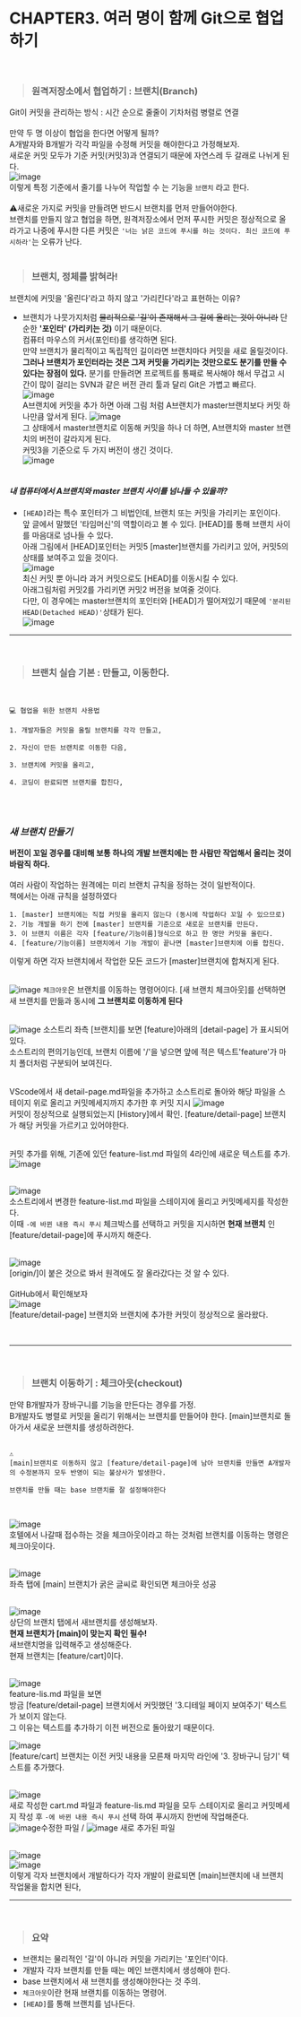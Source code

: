 CHAPTER3. 여러 명이 함께 Git으로 협업하기
=============
<br>

> ### 원격저장소에서 협업하기 : 브랜치(Branch)

Git이 커밋을 관리하는 방식 : 시간 순으로 줄줄이 기차처럼 병렬로 연결<br><br>
만약 두 명 이상이 협업을 한다면 어떻게 될까?<br>
A개발자와 B개발가 각각 파일을 수정해 커밋을 해야한다고 가정해보자.<br>
새로운 커밋 모두가 기준 커밋(커밋3)과 연결되기 때문에 자연스레 두 갈래로 나뉘게 된다. <br>
![image](https://user-images.githubusercontent.com/84025858/226162549-86602443-b743-4c07-bac1-2a2a1a4da627.png)<br>
이렇게 특정 기준에서 줄기를 나누어 작업할 수 는 기능을 ``브랜치`` 라고 한다.<br><br>
⚠️새로운 가지로 커밋을 만들려면 반드시 브랜치를 먼저 만들어야한다. <br>
브랜치를 만들지 않고 협업을 하면, 원격저장소에서 먼저 푸시한 커밋은 정상적으로 올라가고 나중에 푸시한 다른 커밋은 ``'너는 낡은 코드에 푸시를 하는 것이다. 최신 코드에 푸시하라'``는 오류가 난다.
<br>
<br>
>### 브랜치, 정체를 밝혀라!<br>
브랜치에 커밋을 '올린다'라고 하지 않고 '가리킨다'라고 표현하는 이유? <br>
- 브랜치가 나뭇가지처럼 ~~물리적으로 '길'이 존재해서 그 길에 올리는 것이 아니라~~ 단순한 __'포인터' (가리키는 것)__ 이기 때문이다. <br> 컴퓨터 마우스의 커서(포인터)를 생각하면 된다. <br>
만약 브랜치가 물리적이고 독립적인 길이라면 브랜치마다 커밋을 새로 올릴것이다.<br>__그러나 브랜치가 포인터라는 것은 그저 커밋을 가리키는 것만으로도 분기를 만들 수 있다는 장점이 있다.__
분기를 만들려면 프로젝트를 통째로 복사해야 해서 무겁고 시간이 많이 걸리는 SVN과 같은 버전 관리 툴과 달리 Git은 가볍고 빠르다. <br>
![image](https://user-images.githubusercontent.com/84025858/226171928-5e881b46-cef3-4da2-aa71-f95d303ff773.png)<br>
A브랜치에 커밋을 추가 하면 아래 그림 처럼 A브랜치가 master브랜치보다 커밋 하나만큼 앞서게 된다. 
![image](https://user-images.githubusercontent.com/84025858/226171961-a2469ef8-cfe3-4769-8b78-e7c9dd62d095.png)<br>
그 상태에서 master브랜치로 이동해 커밋을 하나 더 하면, A브랜치와 master 브랜치의 버전이 갈라지게 된다. <br>커밋3을 기준으로 두 가지 버전이 생긴 것이다. <br>
![image](https://user-images.githubusercontent.com/84025858/226172530-4a9466e7-3bdc-4829-99df-4c8c1f1f807a.png)<br> <br>
#### _내 컴퓨터에서 A브랜치와 master 브랜치 사이를 넘나들 수 있을까?_ <br>
-  ``[HEAD]``라는 특수 포인터가 그 비법인데, 브랜치 또는 커밋을 가리키는 포인이다.<br>
앞 글에서 말했던 '타임머신'의 역할이라고 볼 수 있다.  [HEAD]를 통해 브랜치 사이를 마음대로 넘나들 수 있다. <br>
아래 그림에서 [HEAD]포인터는 커밋5 [master]브랜치를 가리키고 있어, 커밋5의 상태를 보여주고 있을 것이다. <br>
![image](https://user-images.githubusercontent.com/84025858/226172821-e1dbc91a-6fbe-4770-b478-11547a2c2731.png)<br>
최신 커밋 뿐 아니라 과거 커밋으로도 [HEAD]를 이동시킬 수 있다.<br> 아래그림처럼 커밋2를 가리키면 커밋2 버전을 보여줄 것이다. <br>
다만, 이 경우에는 master브랜치의 포인터와 [HEAD]가 떨어져있기 때문에 ``'분리된 HEAD(Detached HEAD)'``상태가 된다. <br>
![image](https://user-images.githubusercontent.com/84025858/226172910-9d62d37a-c2f0-48fe-8d7e-1f8322a22390.png)<br>

---
<br>

> ### 브랜치 실습 기본 : 만들고, 이동한다.
<br>

<pre><code>💻 협업을 위한 브랜치 사용법<br>
1. 개발자들은 커밋을 올릴 브랜치를 각각 만들고,<br>
2. 자신이 만든 브랜치로 이동한 다음,<br>
3. 브랜치에 커밋을 올리고,<br>
4. 코딩이 완료되면 브랜치를 합친다, <br>
</code></pre>

<br>

### _새 브랜치 만들기_
__버전이 꼬일 경우를 대비해 보통 하나의 개발 브랜치에는 한 사람만 작업해서 올리는 것이 바람직 하다.__ <br><br>
여러 사람이 작업하는 원격에는 미리 브랜치 규칙을 정하는 것이 일반적이다. <br>
책에서는 아래 규칙을 설정하였다 <br>
<pre><code>1. [master] 브랜치에는 직접 커밋을 올리지 않는다 (동시에 작업하다 꼬일 수 있으므로)
2. 기능 개발을 하기 전에 [master] 브랜치를 기준으로 새로운 브랜치를 만든다.
3. 이 브랜치 이름은 각자 [feature/기능이름]형식으로 하고 한 명만 커밋을 올린다.
4. [feature/기능이름] 브랜치에서 기능 개발이 끝나면 [master]브랜치에 이를 합친다.
</code></pre>
이렇게 하면 각자 브랜치에서 작업한 모든 코드가 [master]브랜치에 합쳐지게 된다.
<br><br>

![image](https://user-images.githubusercontent.com/84025858/226340352-92a56ea7-757d-4d42-9334-e994bdef7e31.png)
``체크아웃``은 브랜치를 이동하는 명령어이다. [새 브랜치 체크아웃]를 선택하면 새 브랜치를 만듦과 동시에 __그 브랜치로 이동하게 된다__ <br><br>

![image](https://user-images.githubusercontent.com/84025858/226676326-c6cbe2e3-875f-4459-a3a9-b3b46f1f10ce.png)
소스트리 좌측 [브랜치]를 보면 [feature]아래의 [detail-page] 가 표시되어 있다.<br>
소스트리의 편의기능인데,  브랜치 이름에 '/'을 넣으면 앞에 적은 텍스트'feature'가 마치 폴더처럼 구분되어 보여진다.<br><br>

VScode에서 새 detail-page.md파일을 추가하고 소스트리로 돌아와 해당 파일을 스테이지 위로 올리고 커밋메세지까지 추가한 후 커밋 지시
![image](https://user-images.githubusercontent.com/84025858/226678799-97311991-585d-4322-8cb9-cd0007e76410.png)<br>
커밋이 정상적으로 실행되었는지 [History]에서 확인. [feature/detail-page] 브랜치가 해당 커밋을 가르키고 있어야한다. <br><br>

커밋 추가를 위해, 기존에 있던 feature-list.md 파일의 4라인에 새로운 텍스트를 추가.<br>
![image](https://user-images.githubusercontent.com/84025858/226687968-898e5053-f5b2-43ad-842b-8e9fc224b0b7.png)<br><br>

![image](https://user-images.githubusercontent.com/84025858/226681445-bce0a980-2d1f-47e1-9401-92082a7df5a7.png)<br>
소스트리에서 변경한 feature-list.md 파일을 스테이지에 올리고 커밋메세지를 작성한다.<br>
이때 ``-에 바뀐 내용 즉시 푸시`` 체크박스를 선택하고 커밋을 지시하면 __현재 브랜치__ 인 [feature/detail-page]에 푸시까지 해준다. <br><br>

![image](https://user-images.githubusercontent.com/84025858/226681572-46391e3e-408f-43bd-aba1-5071f1394320.png)<br>
[origin/]이 붙은 것으로 봐서 원격에도 잘 올라갔다는 것 알 수 있다. <br><br>
GitHub에서 확인해보자<br>
![image](https://user-images.githubusercontent.com/84025858/226681887-205ac0f6-2299-4952-9e93-f6696721e1cd.png)<br>
[feature/detail-page] 브랜치와 브랜치에 추가한 커밋이 정상적으로 올라왔다.

<br>

---

<br>

> ### 브랜치 이동하기 : 체크아웃(checkout)
만약 B개발자가 장바구니를 기능을 만든다는 경우를 가정.<br>
B개발자도 병렬로 커밋을 올리기 위해서는 브랜치를 만들어야 한다. [main]브랜치로 돌아가서 새로운 브랜치를 생성하려한다.<br><br>

<pre><code>⚠️
[main]브랜치로 이동하지 않고 [feature/detail-page]에 남아 브랜치를 만들면 A개발자의 수정본까지 모두 반영이 되는 불상사가 발생한다.<br>
브랜치를 만들 때는 base 브랜치를 잘 설정해야한다 
</code></pre>
<br>

![image](https://user-images.githubusercontent.com/84025858/226686928-faa7724c-0631-4121-bed1-1d5e599f6289.png)<br>
호텔에서 나갈때 접수하는 것을 체크아웃이라고 하는 것처럼 브랜치를 이동하는 명령은 체크아웃이다.<br><br>

![image](https://user-images.githubusercontent.com/84025858/226687312-1e0498f3-4439-451e-ba76-d09805abd672.png)<br>
좌측 탭에 [main] 브랜치가 굵은 글씨로 확인되면 체크아웃 성공<br><br>

![image](https://user-images.githubusercontent.com/84025858/226687605-f0b789b4-b1b7-4a51-bb25-7af1d2d1b473.png)<br>
상단의 브랜치 탭에서 새브랜치를 생성해보자.<br>
__현재 브랜치가 [main]이 맞는지 확인 필수!__<br>
새브랜치명을 입력해주고 생성해준다. <br>
현재 브랜치는 [feature/cart]이다.<br><br>

![image](https://user-images.githubusercontent.com/84025858/226688030-39cd17e7-ff96-4632-a425-a6579951f112.png)<br>
feature-lis.md 파일을 보면  <br>
방금 [feature/detail-page] 브랜치에서 커밋했던 '3.디테일 페이지 보여주기' 텍스트가 보이지 않는다. <br>
그 이유는 텍스트를 추가하기 이전 버전으로 돌아왔기 때문이다.  <br>

![image](https://user-images.githubusercontent.com/84025858/226688190-0b7c104a-b542-4050-af32-5c96bb8002a0.png)<br>
[feature/cart] 브랜치는 이전 커밋 내용을 모른채 마지막 라인에 '3. 장바구니 담기' 텍스트를 추가했다.<br><br>

![image](https://user-images.githubusercontent.com/84025858/226688663-9f80260a-2ed2-40cf-900e-6677be471c34.png)<br>
새로 작성한 cart.md 파일과 feature-lis.md 파일을 모두 스테이지로 올리고 커밋메세지 작성 후 ``-에 바뀐 내용 즉시 푸시`` 선택 하여 푸시까지 한번에 작업해준다. <br>
![image](https://user-images.githubusercontent.com/84025858/227006059-bbc1a1cb-4340-426b-a5cf-c0a402afee39.png)수정한 파일 / 
 ![image](https://user-images.githubusercontent.com/84025858/227005915-924815a4-80eb-407a-bcb1-1b893a259c93.png) 새로 추가된 파일
<br><br>

![image](https://user-images.githubusercontent.com/84025858/226688831-d741bb95-ef64-4fa3-a733-6de1550038bf.png)<br>
![image](https://user-images.githubusercontent.com/84025858/226691482-8fb4d0e2-ee6a-4fe3-bb55-5c29932fcada.png)<br>
이렇게 각자 브랜치에서 개발하다가 각자 개발이 완료되면 [main]브랜치에 내 브랜치 작업물을 합치면 된다, 
<br>

---

<br>

> ### 요약
- 브랜치는 물리적인 '길'이 아니라 커밋을 가리키는 '포인터'이다.
- 개발자 각자 브랜치를 만들 때는 메인 브랜치에서 생성해야 한다.
- base 브랜치에서 새 브랜치를 생성해야한다는 것 주의.
- ``체크아웃``이란 현재 브랜치를 이동하는 명령어.
- ``[HEAD]``를 통해 브랜치를 넘나든다. 
